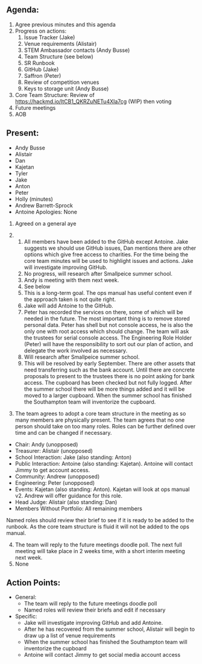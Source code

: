 ## Agenda:
1.	Agree previous minutes and this agenda
2.	Progress on actions:
    1.	Issue Tracker (Jake)
    2.	Venue requirements (Alistair)
    3.	STEM Ambassador contacts (Andy Busse)
    4.	Team Structure (see below)
    5.	SR Runbook
    6.	GitHub (Jake)
    7.	Saffron (Peter)
    8.	Review of competition venues
    9.	Keys to storage unit (Andy Busse)
3.	Core Team Structure: Review of https://hackmd.io/ltCB1_QKRZuNETu4XIa7cg (WIP) then voting
4.	Future meetings
5.	AOB

## Present:
- Andy Busse
- Alistair
- Dan
- Kajetan
- Tyler
- Jake
- Anton
- Peter
- Holly (minutes)
- Andrew Barrett-Sprock
- Antoine
Apologies: None

1.	Agreed on a general aye
2.
    1. All members have been added to the GitHub except Antoine. Jake suggests we should use GitHub issues, Dan mentions there are other options which give free access to charities. For the time being the core team minutes will be used to highlight issues and actions. Jake will investigate improving GitHub.
    2. No progress, will research after Smallpeice summer school.
    3. Andy is meeting with them next week.
    4. See below
    5.  This is a long-term goal. The ops manual has useful content even if the approach taken is not quite right.
    6.  Jake will add Antoine to the GitHub.
    7.  Peter has recorded the services on there, some of which will be needed in the future. The most important thing is to remove stored personal data. Peter has shell but not console access, he is also the only one with root access which should change. The team will ask the trustees for serial console access. The Engineering Role Holder (Peter) will have the responsibility to sort out our plan of action, and delegate the work involved as necessary.
    8. Will research after Smallpeice summer school.
    9. This will be resolved by early September. There are other assets that need transferring such as the bank account. Until there are concrete proposals to present to the trustees there is no point asking for bank access. The cupboard has been checked but not fully logged. After the summer school there will be more things added and it will be moved to a larger cupboard. When the summer school has finished the Southampton team will inventorize the cupboard.

3.	The team agrees to adopt a core team structure in the meeting as so many members are physically present. The team agrees that no one person should take on too many roles. Roles can be further defined over time and can be changed if necessary.
- Chair: Andy (unopposed)
- Treasurer: Alistair (unopposed)
- School Interaction: Jake (also standing: Anton)
- Public Interaction: Antoine (also standing: Kajetan). Antoine will contact Jimmy to get account access.
- Community: Andrew (unopposed)
- Engineering: Peter (unopposed)
- Events: Kajetan (also standing: Anton). Kajetan will look at ops manual v2. Andrew will offer guidance for this role.
- Head Judge: Alistair (also standing: Dan)
- Members Without Portfolio: All remaining members

Named roles should review their brief to see if it is ready to be added to the runbook. As the core team structure is fluid it will not be added to the ops manual.

4.	The team will reply to the future meetings doodle poll. The next full meeting will take place in 2 weeks time, with a short interim meeting next week.
5.	None

## Action Points:
- General:
  - The team will reply to the future meetings doodle poll
  - Named roles will review their briefs and edit if necessary
- Specific:
  - Jake will investigate improving GitHub and add Antoine.
  - After he has recovered from the summer school, Alistair will begin to draw up a list of venue requirements
  - When the summer school has finished the Southampton team will inventorize the cupboard
  - Antoine will contact Jimmy to get social media account access
